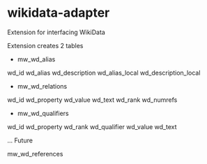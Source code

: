 # wikidata-adapter

Extension for interfacing WikiData

Extension creates 2 tables

* mw_wd_alias

wd_id	wd_alias	wd_description wd_alias_local wd_description_local

* mw_wd_relations

wd_id	wd_property	wd_value	wd_text	wd_rank wd_numrefs


* mw_wd_qualifiers

wd_id	wd_property	wd_rank wd_qualifier wd_value	wd_text

...
Future

mw_wd_references